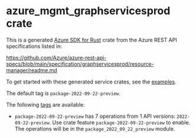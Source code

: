 # azure_mgmt_graphservicesprod crate

This is a generated [Azure SDK for Rust](https://github.com/Azure/azure-sdk-for-rust) crate from the Azure REST API specifications listed in:

https://github.com/Azure/azure-rest-api-specs/blob/main/specification/graphservicesprod/resource-manager/readme.md

To get started with these generated service crates, see the [examples](https://github.com/Azure/azure-sdk-for-rust/blob/main/services/README.md#examples).

The default tag is `package-2022-09-22-preview`.

The following [tags](https://github.com/Azure/azure-sdk-for-rust/blob/main/services/tags.md) are available:

- `package-2022-09-22-preview` has 7 operations from 1 API versions: `2022-09-22-preview`. Use crate feature `package-2022-09-22-preview` to enable. The operations will be in the `package_2022_09_22_preview` module.